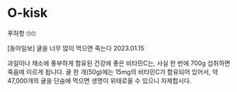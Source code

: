 # O-kisk


푸하항
🙄🙄


[동아일보] 귤을 너무 많이 먹으면 죽는다 2023.01.15

과일이나 채소에 풍부하게 함유된 건강에 좋은 비타민C는, 사실 한 번에 700g 섭취하면 죽음에 이르게 됩니다.
귤 한 개(50g)에는 15mg의 비타민C가 함유되어 있어서, 약 47,000개의 귤을 단숨에 먹으면 생명이 위태로울 수 있으니 자제합시다.
